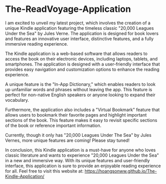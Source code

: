 # The-ReadVoyage-Application
I am excited to unveil my latest project, which involves the creation of a unique Kindle application featuring the timeless classic "20,000 Leagues Under the Sea" by Jules Verne. The application is designed for book lovers and features an innovative user interface, distinctive features, and a fully immersive reading experience.

The Kindle application is a web-based software that allows readers to access the book on their electronic devices, including laptops, tablets, and smartphones. The application is designed with a user-friendly interface that provides easy navigation and customization options to enhance the reading experience.

A unique feature is the "In-App Dictionary," which enables readers to look up unfamiliar words and phrases without leaving the app. This feature is perfect for non-native English speakers or anyone looking to expand their vocabulary.

Furthermore, the application also includes a "Virtual Bookmark" feature that allows users to bookmark their favorite pages and highlight important sections of the book. This feature makes it easy to revisit specific sections of the book or reference important information.

Currently, though it only has "20,000 Leagues Under The Sea" by Jules Vernes, more unique features are coming! Please stay tuned!

In conclusion, this Kindle application is a must-have for anyone who loves classic literature and wants to experience "20,000 Leagues Under the Sea" in a new and immersive way. With its unique features and user-friendly interface, this application is sure to provide an enjoyable reading experience for all. Feel free to visit this website at: https://hoangsonww.github.io/The-Kindle-Application/
